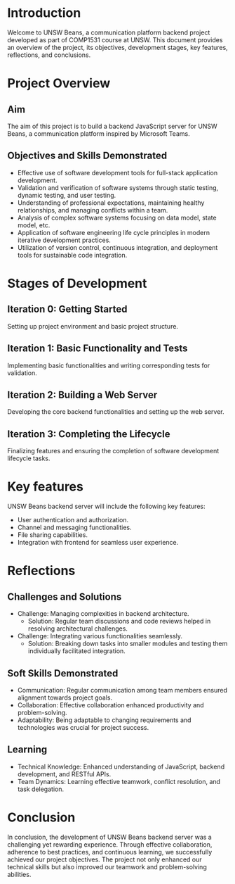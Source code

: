 # Introduction

Welcome to UNSW Beans, a communication platform backend project developed as part of COMP1531 course at UNSW. This document provides an overview of the project, its objectives, development stages, key features, reflections, and conclusions.



# Project Overview

## Aim
The aim of this project is to build a backend JavaScript server for UNSW Beans, a communication platform inspired by Microsoft Teams.

## Objectives and Skills Demonstrated
- Effective use of software development tools for full-stack application development.
- Validation and verification of software systems through static testing, dynamic testing, and user testing.
- Understanding of professional expectations, maintaining healthy relationships, and managing conflicts within a team.
- Analysis of complex software systems focusing on data model, state model, etc.
- Application of software engineering life cycle principles in modern iterative development practices.
- Utilization of version control, continuous integration, and deployment tools for sustainable code integration.

# Stages of Development
## Iteration 0: Getting Started
Setting up project environment and basic project structure.
## Iteration 1: Basic Functionality and Tests
Implementing basic functionalities and writing corresponding tests for validation.
## Iteration 2: Building a Web Server
Developing the core backend functionalities and setting up the web server.
## Iteration 3: Completing the Lifecycle
Finalizing features and ensuring the completion of software development lifecycle tasks.


# Key features
UNSW Beans backend server will include the following key features:

- User authentication and authorization.
- Channel and messaging functionalities.
- File sharing capabilities.
- Integration with frontend for seamless user experience.

# Reflections
## Challenges and Solutions
- Challenge: Managing complexities in backend architecture.
   - Solution: Regular team discussions and code reviews helped in resolving architectural challenges.
- Challenge: Integrating various functionalities seamlessly.
   - Solution: Breaking down tasks into smaller modules and testing them individually facilitated integration.

## Soft Skills Demonstrated
- Communication: Regular communication among team members ensured alignment towards project goals.
- Collaboration: Effective collaboration enhanced productivity and problem-solving.
- Adaptability: Being adaptable to changing requirements and technologies was crucial for project success.

## Learning
- Technical Knowledge: Enhanced understanding of JavaScript, backend development, and RESTful APIs.
- Team Dynamics: Learning effective teamwork, conflict resolution, and task delegation.

# Conclusion
In conclusion, the development of UNSW Beans backend server was a challenging yet rewarding experience. Through effective collaboration, adherence to best practices, and continuous learning, we successfully achieved our project objectives. The project not only enhanced our technical skills but also improved our teamwork and problem-solving abilities.



